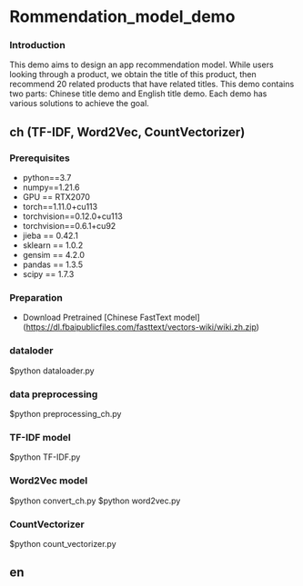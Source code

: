 # Rommendation_model_demo

### Introduction
This demo aims to design an app recommendation model. While users looking through a product, we obtain the title of this product, then recommend 20 related products that have related titles. This demo contains two parts: Chinese title demo and English title demo. Each demo has various solutions to achieve the goal.

## ch (TF-IDF, Word2Vec, CountVectorizer)

### Prerequisites
* python==3.7
* numpy==1.21.6
* GPU == RTX2070
* torch==1.11.0+cu113
* torchvision==0.12.0+cu113
* torchvision==0.6.1+cu92
* jieba == 0.42.1
* sklearn == 1.0.2
* gensim == 4.2.0
* pandas == 1.3.5
* scipy == 1.7.3

### Preparation
* Download Pretrained [Chinese FastText model] (https://dl.fbaipublicfiles.com/fasttext/vectors-wiki/wiki.zh.zip)

### dataloder
$python dataloader.py

### data preprocessing
$python preprocessing_ch.py

### TF-IDF model
$python TF-IDF.py

### Word2Vec model
$python convert_ch.py
$python word2vec.py

### CountVectorizer
$python count_vectorizer.py


## en
